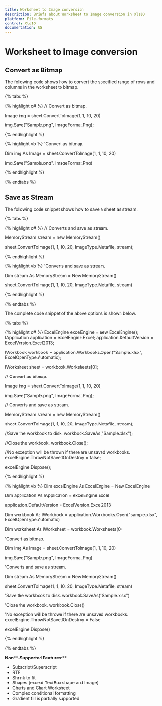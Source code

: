 ```yaml
---
title: Worksheet to Image conversion
description: Briefs about Worksheet to Image conversion in XlsIO
platform: File-formats
control: XlsIO
documentation: UG
---
```


# Worksheet to Image conversion

## Convert as Bitmap

The following code shows how to convert the specified range of rows and columns in the worksheet to bitmap.

{% tabs %}  

{% highlight c# %}
// Convert as bitmap.

Image img = sheet.ConvertToImage(1, 1, 10, 20);

img.Save("Sample.png", ImageFormat.Png);





{% endhighlight %}

{% highlight vb %}
'Convert as bitmap.

Dim img As Image = sheet.ConvertToImage(1, 1, 10, 20)

img.Save("Sample.png", ImageFormat.Png)



{% endhighlight %}

  {% endtabs %}  

## Save as Stream

The following code snippet shows how to save a sheet as stream.

{% tabs %}  

{% highlight c# %}
// Converts and save as stream.

MemoryStream stream = new MemoryStream();

sheet.ConvertToImage(1, 1, 10, 20, ImageType.Metafile, stream);





{% endhighlight %}

{% highlight vb %}
'Converts and save as stream.

Dim stream As MemoryStream = New MemoryStream()

sheet.ConvertToImage(1, 1, 10, 20, ImageType.Metafile, stream)



{% endhighlight %}

  {% endtabs %}  

The complete code snippet of the above options is shown below.

{% tabs %}  

{% highlight c# %}
ExcelEngine excelEngine = new ExcelEngine();
IApplication application = excelEngine.Excel;
application.DefaultVersion = ExcelVersion.Excel2013;

IWorkbook workbook = application.Workbooks.Open("Sample.xlsx", ExcelOpenType.Automatic);

IWorksheet sheet = workbook.Worksheets[0];

// Convert as bitmap.

Image img = sheet.ConvertToImage(1, 1, 10, 20);

img.Save("Sample.png", ImageFormat.Png);

// Converts and save as stream.

MemoryStream stream = new MemoryStream();

sheet.ConvertToImage(1, 1, 10, 20, ImageType.Metafile, stream);

//Save the workbook to disk.
workbook.SaveAs("Sample.xlsx");

//Close the workbook.
workbook.Close();

//No exception will be thrown if there are unsaved workbooks.
excelEngine.ThrowNotSavedOnDestroy = false;

excelEngine.Dispose();



{% endhighlight %}

{% highlight vb %}
Dim excelEngine As ExcelEngine = New ExcelEngine

Dim application As IApplication = excelEngine.Excel

application.DefaultVersion = ExcelVersion.Excel2013

Dim workbook As IWorkbook = application.Workbooks.Open("sample.xlsx", ExcelOpenType.Automatic)

Dim worksheet As IWorksheet = workbook.Worksheets(0)

'Convert as bitmap.

Dim img As Image = sheet.ConvertToImage(1, 1, 10, 20)

img.Save("Sample.png", ImageFormat.Png)

'Converts and save as stream.

Dim stream As MemoryStream = New MemoryStream()

sheet.ConvertToImage(1, 1, 10, 20, ImageType.Metafile, stream)

'Save the workbook to disk.
workbook.SaveAs("Sample.xlsx")

'Close the workbook.
workbook.Close()

'No exception will be thrown if there are unsaved workbooks.
excelEngine.ThrowNotSavedOnDestroy = False

excelEngine.Dispose()



{% endhighlight %}

  {% endtabs %}  

**Non****-****Supported** **Features****:**

* Subscript/Superscript
* RTF
* Shrink to fit
* Shapes (except TextBox shape and Image)
* Charts and Chart Worksheet
* Complex conditional formatting
* Gradient fill is partially supported